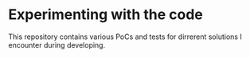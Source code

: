 # Experimenting with the code

This repository contains various PoCs and tests for dirrerent solutions I encounter during developing.